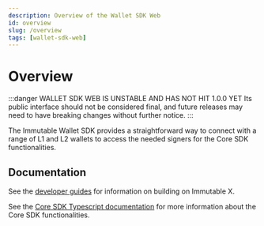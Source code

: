 ```yaml
---
description: Overview of the Wallet SDK Web
id: overview
slug: /overview
tags: [wallet-sdk-web]
---
```


# Overview

:::danger WALLET SDK WEB IS UNSTABLE AND HAS NOT HIT 1.0.0 YET
Its public interface should not be considered final, and future releases may need to have breaking changes without further notice.
:::

The Immutable Wallet SDK provides a straightforward way to connect with a range of L1 and L2 wallets to access the needed signers for the Core SDK functionalities.

## Documentation

See the [developer guides](https://docs.x.immutable.com) for information on building on Immutable X.

See the [Core SDK Typescript documentation](https://docs.x.immutable.com/sdk-docs/core-sdk-ts/) for more information about the Core SDK functionalities.